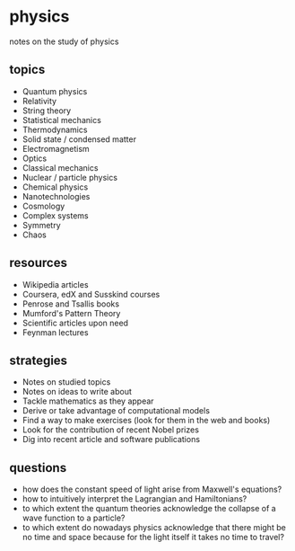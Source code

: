 # physics
notes on the study of physics

## topics
- Quantum physics
- Relativity
- String theory
- Statistical mechanics
- Thermodynamics
- Solid state / condensed matter
- Electromagnetism
- Optics
- Classical mechanics
- Nuclear / particle physics
- Chemical physics
- Nanotechnologies
- Cosmology
- Complex systems
- Symmetry
- Chaos

## resources
- Wikipedia articles
- Coursera, edX and Susskind courses
- Penrose and Tsallis books
- Mumford's Pattern Theory
- Scientific articles upon need
- Feynman lectures

## strategies
- Notes on studied topics
- Notes on ideas to write about
- Tackle mathematics as they appear
- Derive or take advantage of computational models
- Find a way to make exercises (look for them in the web and books)
- Look for the contribution of recent Nobel prizes
- Dig into recent article and software publications 

## questions
- how does the constant speed of light arise from Maxwell's equations?
- how to intuitively interpret the Lagrangian and Hamiltonians?
- to which extent the quantum theories acknowledge the collapse of a wave function to a particle?
- to which extent do nowadays physics acknowledge that there might be no time and space because for the light itself it takes no time to travel?



